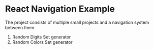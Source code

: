 # React Navigation Example

The project consists of multiple small projects and a navigation system between them

1. Random Digits Set generator
2. Random Colors Set generator


